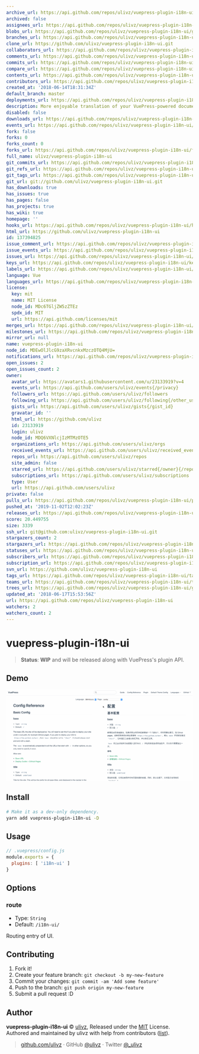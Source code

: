 ```yaml
---
archive_url: https://api.github.com/repos/ulivz/vuepress-plugin-i18n-ui/{archive_format}{/ref}
archived: false
assignees_url: https://api.github.com/repos/ulivz/vuepress-plugin-i18n-ui/assignees{/user}
blobs_url: https://api.github.com/repos/ulivz/vuepress-plugin-i18n-ui/git/blobs{/sha}
branches_url: https://api.github.com/repos/ulivz/vuepress-plugin-i18n-ui/branches{/branch}
clone_url: https://github.com/ulivz/vuepress-plugin-i18n-ui.git
collaborators_url: https://api.github.com/repos/ulivz/vuepress-plugin-i18n-ui/collaborators{/collaborator}
comments_url: https://api.github.com/repos/ulivz/vuepress-plugin-i18n-ui/comments{/number}
commits_url: https://api.github.com/repos/ulivz/vuepress-plugin-i18n-ui/commits{/sha}
compare_url: https://api.github.com/repos/ulivz/vuepress-plugin-i18n-ui/compare/{base}...{head}
contents_url: https://api.github.com/repos/ulivz/vuepress-plugin-i18n-ui/contents/{+path}
contributors_url: https://api.github.com/repos/ulivz/vuepress-plugin-i18n-ui/contributors
created_at: '2018-06-14T18:31:34Z'
default_branch: master
deployments_url: https://api.github.com/repos/ulivz/vuepress-plugin-i18n-ui/deployments
description: More enjoyable translation of your VuePress-powered documents
disabled: false
downloads_url: https://api.github.com/repos/ulivz/vuepress-plugin-i18n-ui/downloads
events_url: https://api.github.com/repos/ulivz/vuepress-plugin-i18n-ui/events
fork: false
forks: 0
forks_count: 0
forks_url: https://api.github.com/repos/ulivz/vuepress-plugin-i18n-ui/forks
full_name: ulivz/vuepress-plugin-i18n-ui
git_commits_url: https://api.github.com/repos/ulivz/vuepress-plugin-i18n-ui/git/commits{/sha}
git_refs_url: https://api.github.com/repos/ulivz/vuepress-plugin-i18n-ui/git/refs{/sha}
git_tags_url: https://api.github.com/repos/ulivz/vuepress-plugin-i18n-ui/git/tags{/sha}
git_url: git://github.com/ulivz/vuepress-plugin-i18n-ui.git
has_downloads: true
has_issues: true
has_pages: false
has_projects: true
has_wiki: true
homepage: ''
hooks_url: https://api.github.com/repos/ulivz/vuepress-plugin-i18n-ui/hooks
html_url: https://github.com/ulivz/vuepress-plugin-i18n-ui
id: 137394825
issue_comment_url: https://api.github.com/repos/ulivz/vuepress-plugin-i18n-ui/issues/comments{/number}
issue_events_url: https://api.github.com/repos/ulivz/vuepress-plugin-i18n-ui/issues/events{/number}
issues_url: https://api.github.com/repos/ulivz/vuepress-plugin-i18n-ui/issues{/number}
keys_url: https://api.github.com/repos/ulivz/vuepress-plugin-i18n-ui/keys{/key_id}
labels_url: https://api.github.com/repos/ulivz/vuepress-plugin-i18n-ui/labels{/name}
language: Vue
languages_url: https://api.github.com/repos/ulivz/vuepress-plugin-i18n-ui/languages
license:
  key: mit
  name: MIT License
  node_id: MDc6TGljZW5zZTEz
  spdx_id: MIT
  url: https://api.github.com/licenses/mit
merges_url: https://api.github.com/repos/ulivz/vuepress-plugin-i18n-ui/merges
milestones_url: https://api.github.com/repos/ulivz/vuepress-plugin-i18n-ui/milestones{/number}
mirror_url: null
name: vuepress-plugin-i18n-ui
node_id: MDEwOlJlcG9zaXRvcnkxMzczOTQ4MjU=
notifications_url: https://api.github.com/repos/ulivz/vuepress-plugin-i18n-ui/notifications{?since,all,participating}
open_issues: 2
open_issues_count: 2
owner:
  avatar_url: https://avatars1.githubusercontent.com/u/23133919?v=4
  events_url: https://api.github.com/users/ulivz/events{/privacy}
  followers_url: https://api.github.com/users/ulivz/followers
  following_url: https://api.github.com/users/ulivz/following{/other_user}
  gists_url: https://api.github.com/users/ulivz/gists{/gist_id}
  gravatar_id: ''
  html_url: https://github.com/ulivz
  id: 23133919
  login: ulivz
  node_id: MDQ6VXNlcjIzMTMzOTE5
  organizations_url: https://api.github.com/users/ulivz/orgs
  received_events_url: https://api.github.com/users/ulivz/received_events
  repos_url: https://api.github.com/users/ulivz/repos
  site_admin: false
  starred_url: https://api.github.com/users/ulivz/starred{/owner}{/repo}
  subscriptions_url: https://api.github.com/users/ulivz/subscriptions
  type: User
  url: https://api.github.com/users/ulivz
private: false
pulls_url: https://api.github.com/repos/ulivz/vuepress-plugin-i18n-ui/pulls{/number}
pushed_at: '2019-11-02T12:02:23Z'
releases_url: https://api.github.com/repos/ulivz/vuepress-plugin-i18n-ui/releases{/id}
score: 20.449755
size: 3339
ssh_url: git@github.com:ulivz/vuepress-plugin-i18n-ui.git
stargazers_count: 2
stargazers_url: https://api.github.com/repos/ulivz/vuepress-plugin-i18n-ui/stargazers
statuses_url: https://api.github.com/repos/ulivz/vuepress-plugin-i18n-ui/statuses/{sha}
subscribers_url: https://api.github.com/repos/ulivz/vuepress-plugin-i18n-ui/subscribers
subscription_url: https://api.github.com/repos/ulivz/vuepress-plugin-i18n-ui/subscription
svn_url: https://github.com/ulivz/vuepress-plugin-i18n-ui
tags_url: https://api.github.com/repos/ulivz/vuepress-plugin-i18n-ui/tags
teams_url: https://api.github.com/repos/ulivz/vuepress-plugin-i18n-ui/teams
trees_url: https://api.github.com/repos/ulivz/vuepress-plugin-i18n-ui/git/trees{/sha}
updated_at: '2018-06-17T15:53:56Z'
url: https://api.github.com/repos/ulivz/vuepress-plugin-i18n-ui
watchers: 2
watchers_count: 2
---
```


# vuepress-plugin-i18n-ui

> **Status**: **WIP** and will be released along with VuePress's plugin API.

## Demo

![](https://raw.githubusercontent.com/ULIVZ/vuepress-plugin-i18n-ui/master/demo.gif)

## Install

```bash
# Make it as a dev-only dependency.
yarn add vuepress-plugin-i18n-ui -D
```

## Usage


``` js
// .vuepress/config.js
module.exports = {
  plugins: [ 'i18n-ui' ]
}
```

## Options

### route

- Type: `String`
- Default: `/i18n-ui/`

Routing entry of UI.

## Contributing

1. Fork it!
2. Create your feature branch: `git checkout -b my-new-feature`
3. Commit your changes: `git commit -am 'Add some feature'`
4. Push to the branch: `git push origin my-new-feature`
5. Submit a pull request :D

## Author

**vuepress-plugin-i18n-ui** © [ulivz](https://github.com/ULIVZ), Released under the [MIT](https://raw.githubusercontent.com/ULIVZ/vuepress-plugin-i18n-ui/master/LICENSE) License.<br>
Authored and maintained by ulivz with help from contributors ([list](https://github.com/ULIVZ/vuepress-plugin-i18n-ui/contributors)).

> [github.com/ulivz](https://github.com/ulivz) · GitHub [@ulivz](https://github.com/ULIVZ) · Twitter [@_ulivz](https://twitter.com/_ulivz)
